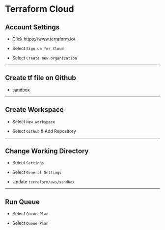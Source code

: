 # Terraform Cloud

## Account Settings
- Click https://www.terraform.io/

- Select `Sign up for Cloud`

- Select `Create new organization`

---

## Create tf file on Github
- [sandbox](https://github.com/pureone-tcy/IaC-provisioning-recipe/blob/master/terraform/aws/sandbox/main.tf)

---

## Create Workspace
- Select `New workspace`

- Select `Github` & Add Repository

---

## Change Working Directory
- Select `Settings`

- Select `General Settings`

- Update `terraform/aws/sandbox`

---

## Run Queue
- Select `Queue Plan`

- Select `Queue Plan`
